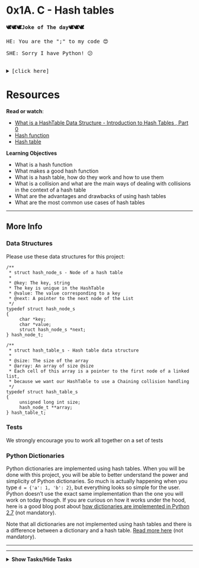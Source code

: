 # 0x1A. C - Hash tables

<pre><strong>🕊🕊🕊Joke of The day🕊🕊🕊</strong>

HE: You are the ";" to my code 😍<br>
SHE: Sorry I have Python! 😕<br>

<details>
    <summary>[click here]</summary>
    <p><img src="./joke.jpg" alt="" style="" /><br /></p>
</details></pre>


# Resources

<p><strong>Read or watch</strong>:</p>

<ul>
<li><a href="https://www.youtube.com/watch?v=MfhjkfocRR0" title="What is a HashTable Data Structure - Introduction to Hash Tables , Part 0" target="_blank">What is a HashTable Data Structure - Introduction to Hash Tables , Part 0</a> </li>
<li><a href="https://en.wikipedia.org/wiki/Hash_function" title="Hash function" target="_blank">Hash function</a> </li>
<li><a href="https://en.wikipedia.org/wiki/Hash_table" title="Hash table" target="_blank">Hash table</a> </li>
</ul>

<strong>Learning Objectives</strong>

<ul>
<li>What is a hash function</li>
<li>What makes a good hash function</li>
<li>What is a hash table, how do they work and how to use them</li>
<li>What is a collision and what are the main ways of dealing with collisions in the context of a hash table</li>
<li>What are the advantages and drawbacks of using hash tables</li>
<li>What are the most common use cases of hash tables</li>
</ul>

---

## More Info

### Data Structures

<p>Please use these data structures for this project:</p>

<pre><code>/**
 * struct hash_node_s - Node of a hash table
 *
 * @key: The key, string
 * The key is unique in the HashTable
 * @value: The value corresponding to a key
 * @next: A pointer to the next node of the List
 */
typedef struct hash_node_s
{
     char *key;
     char *value;
     struct hash_node_s *next;
} hash_node_t;

/**
 * struct hash_table_s - Hash table data structure
 *
 * @size: The size of the array
 * @array: An array of size @size
 * Each cell of this array is a pointer to the first node of a linked list,
 * because we want our HashTable to use a Chaining collision handling
 */
typedef struct hash_table_s
{
     unsigned long int size;
     hash_node_t **array;
} hash_table_t;
</code></pre>

### Tests

<p>We strongly encourage you to work all together on a set of tests</p>

### Python Dictionaries

<p>Python dictionaries are implemented using hash tables. When you will be done with this project, you will be able to better understand the power and simplicity of Python dictionaries. So much is actually happening when you type <code>d = {&#39;a&#39;: 1, &#39;b&#39;: 2}</code>, but everything looks so simple for the user. Python doesn&rsquo;t use the exact same implementation than the one you will work on today though. If you are curious on how it works under the hood, here is a good blog post about <a href="http://www.laurentluce.com/posts/python-dictionary-implementation/" title="how dictionaries are implemented in Python 2.7" target="_blank">how dictionaries are implemented in Python 2.7</a> (not mandatory).</p>

<p>Note that all dictionaries are not implemented using hash tables and there is a difference between a dictionary and a hash table. <a href="https://stackoverflow.com/questions/2061222/what-is-the-true-difference-between-a-dictionary-and-a-hash-table" title="Read more here" target="_blank">Read more here</a> (not mandatory).</p>

  </div>
</div>

---
---

<details>
<summary><strong>Show Tasks/Hide Tasks</strong></summary><br>

## TASKS

### 0. &gt;&gt;&gt; ht = {}
   
<p>Write a function that creates a hash table.</p>

<ul>
<li>Prototype: <code>hash_table_t *hash_table_create(unsigned long int size);</code>

<ul>
<li>where <code>size</code> is the size of the array</li>
</ul></li>
<li>Returns a pointer to the newly created hash table</li>
<li>If something went wrong, your function should return <code>NULL</code></li>
</ul>

<pre><code>julien@ubuntu:~/0x1A. Hash tables$ cat 0-main.c 
#include &lt;stdlib.h&gt;
#include &lt;string.h&gt;
#include &lt;stdio.h&gt;
#include &quot;hash_tables.h&quot;

/**
 * main - check the code for
 *
 * Return: Always EXIT_SUCCESS.
 */
int main(void)
{
    hash_table_t *ht;

    ht = hash_table_create(1024);
    printf(&quot;%p\n&quot;, (void *)ht);
    return (EXIT_SUCCESS);
}
julien@ubuntu:~/0x1A. Hash tables$ gcc -Wall -pedantic -Werror -Wextra -std=gnu89 0-main.c 0-hash_table_create.c -o a
julien@ubuntu:~/0x1A. Hash tables$ ./a 
0x238a010
julien@ubuntu:~/0x1A. Hash tables$ valgrind ./a
==7602== Memcheck, a memory error detector
==7602== Copyright (C) 2002-2013, and GNU GPL&#39;d, by Julian Seward et al.
==7602== Using Valgrind-3.10.1 and LibVEX; rerun with -h for copyright info
==7602== Command: ./a
==7602== 
0x51fc040
==7602== 
==7602== HEAP SUMMARY:
==7602==     in use at exit: 8,208 bytes in 2 blocks
==7602==   total heap usage: 2 allocs, 0 frees, 8,208 bytes allocated
==7602== 
==7602== LEAK SUMMARY:
==7602==    definitely lost: 16 bytes in 1 blocks
==7602==    indirectly lost: 8,192 bytes in 1 blocks
==7602==      possibly lost: 0 bytes in 0 blocks
==7602==    still reachable: 0 bytes in 0 blocks
==7602==         suppressed: 0 bytes in 0 blocks
==7602== Rerun with --leak-check=full to see details of leaked memory
==7602== 
==7602== For counts of detected and suppressed errors, rerun with: -v
==7602== ERROR SUMMARY: 0 errors from 0 contexts (suppressed: 0 from 0)
julien@ubuntu:~/0x1A. Hash tables$
</code></pre>

  </div>

  [(answer)](./0-hash_table_create.c)
  
  ---


  
 ### 1. djb2
    
 <p>Write a hash function implementing the djb2 algorithm.</p>

<ul>
<li>Prototype: <code>unsigned long int hash_djb2(const unsigned char *str);</code></li>
<li>You are allowed to copy and paste the function from <a href="/rltoken/3B7lCUBD4yZh66Pbl2KcEQ" title="this page" target="_blank">this page</a></li>
</ul>

<pre><code>julien@ubuntu:~/0x1A. Hash tables$ cat 1-djb2.c 
unsigned long int hash_djb2(const unsigned char *str)
{
    unsigned long int hash;
    int c;

    hash = 5381;
    while ((c = *str++))
    {
        hash = ((hash &lt;&lt; 5) + hash) + c; /* hash * 33 + c */
    }
    return (hash);
}
julien@ubuntu:~/0x1A. Hash tables$ 
julien@ubuntu:~/0x1A. Hash tables$ cat 1-main.c 
#include &lt;stdlib.h&gt;
#include &lt;string.h&gt;
#include &lt;stdio.h&gt;
#include &quot;hash_tables.h&quot;

/**
 * main - check the code
 *
 * Return: Always EXIT_SUCCESS.
 */
int main(void)
{
    char *s;

    s = &quot;cisfun&quot;;
    printf(&quot;%lu\n&quot;, hash_djb2((unsigned char *)s));
    s = &quot;Don&#39;t forget to tweet today&quot;;
    printf(&quot;%lu\n&quot;, hash_djb2((unsigned char *)s));
    s = &quot;98&quot;;
    printf(&quot;%lu\n&quot;, hash_djb2((unsigned char *)s));
    return (EXIT_SUCCESS);
}
julien@ubuntu:~/0x1A. Hash tables$ gcc -Wall -pedantic -Werror -Wextra -std=gnu89 1-main.c 1-djb2.c -o b
julien@ubuntu:~/0x1A. Hash tables$ ./b 
6953392314605
3749890792216096085
5861846
julien@ubuntu:~/0x1A. Hash tables$ 
</code></pre>

  </div>

  [(answer)](./1-djb2.c)

  ---


 ### 2. key -&gt; index
   
<p>Write a function that gives you the index of a key.</p>

<ul>
<li>Prototype: <code>unsigned long int key_index(const unsigned char *key, unsigned long int size);</code>

<ul>
<li>where <code>key</code> is the key</li>
<li>and <code>size</code> is the size of the array of the hash table</li>
</ul></li>
<li>This function should use the <code>hash_djb2</code> function that you wrote earlier</li>
<li>Returns the index at which the key/value pair should be stored in the array of the hash table</li>
<li>You will have to use this hash function for all the next tasks</li>
</ul>

<pre><code>julien@ubuntu:~/0x1A. Hash tables$ cat 2-main.c 
#include &lt;stdlib.h&gt;
#include &lt;string.h&gt;
#include &lt;stdio.h&gt;
#include &quot;hash_tables.h&quot;

/**
 * main - check the code
 *
 * Return: Always EXIT_SUCCESS.
 */
int main(void)
{
    char *s;
    unsigned long int hash_table_array_size;

    hash_table_array_size = 1024;
    s = &quot;cisfun&quot;;
    printf(&quot;%lu\n&quot;, hash_djb2((unsigned char *)s));
    printf(&quot;%lu\n&quot;, key_index((unsigned char *)s, hash_table_array_size));
    s = &quot;Don&#39;t forget to tweet today&quot;;
    printf(&quot;%lu\n&quot;, hash_djb2((unsigned char *)s));
    printf(&quot;%lu\n&quot;, key_index((unsigned char *)s, hash_table_array_size));
    s = &quot;98&quot;;
    printf(&quot;%lu\n&quot;, hash_djb2((unsigned char *)s));
    printf(&quot;%lu\n&quot;, key_index((unsigned char *)s, hash_table_array_size));  
    return (EXIT_SUCCESS);
}
julien@ubuntu:~/0x1A. Hash tables$ gcc -Wall -pedantic -Werror -Wextra -std=gnu89 2-main.c 1-djb2.c 2-key_index.c -o c
julien@ubuntu:~/0x1A. Hash tables$ ./c 
6953392314605
237
3749890792216096085
341
5861846
470
julien@ubuntu:~/0x1A. Hash tables$ 
</code></pre>

[(answer)](./2-key_index.c)

---

# 3. &gt;&gt;&gt; ht[&#39;betty&#39;] = &#39;cool&#39;
    
<p>Write a function that adds an element to the hash table.</p>

<ul>
<li>Prototype: <code>int hash_table_set(hash_table_t *ht, const char *key, const char *value);</code>

<ul>
<li>Where <code>ht</code> is the hash table you want to add or update the key/value to</li>
<li><code>key</code> is the key. <code>key</code> can not be an empty string</li>
<li>and <code>value</code> is the value associated with the key. <code>value</code> must be duplicated. <code>value</code> can be an empty string</li>
</ul></li>
<li>Returns: <code>1</code> if it succeeded, <code>0</code> otherwise</li>
<li>In case of collision, add the new node at the beginning of the list</li>
</ul>

<pre><code>julien@ubuntu:~/0x1A. Hash tables$ cat 3-main.c 
#include &lt;stdlib.h&gt;
#include &lt;string.h&gt;
#include &lt;stdio.h&gt;
#include &quot;hash_tables.h&quot;

/**
 * main - check the code
 *
 * Return: Always EXIT_SUCCESS.
 */
int main(void)
{
    hash_table_t *ht;

    ht = hash_table_create(1024);
    hash_table_set(ht, &quot;betty&quot;, &quot;cool&quot;);
    return (EXIT_SUCCESS);
}
julien@ubuntu:~/0x1A. Hash tables$ gcc -Wall -pedantic -Werror -Wextra -std=gnu89 3-main.c 0-hash_table_create.c 1-djb2.c 2-key_index.c 3-hash_table_set.c -o d
julien@ubuntu:~/0x1A. Hash tables$
</code></pre>

<p>If you want to test for collisions, here are some strings that collide using the djb2 algorithm:</p>

<ul>
<li><strong>hetairas</strong> collides with <strong>mentioner</strong></li>
<li><strong>heliotropes</strong> collides with <strong>neurospora</strong></li>
<li><strong>depravement</strong> collides with <strong>serafins</strong></li>
<li><strong>stylist</strong> collides with <strong>subgenera</strong></li>
<li><strong>joyful</strong> collides with <strong>synaphea</strong></li>
<li><strong>redescribed</strong> collides with <strong>urites</strong></li>
<li><strong>dram</strong> collides with <strong>vivency</strong></li>
</ul>

  </div>

  [(answer)](./3-hash_table_set.c)

  ---


### 4. &gt;&gt;&gt; ht[&#39;betty&#39;]

<p>Write a function that retrieves a value associated with a key.</p>

<ul>
<li>Prototype: <code>char *hash_table_get(const hash_table_t *ht, const char *key);</code>

<ul>
<li>where <code>ht</code> is the hash table you want to look into</li>
<li>and <code>key</code> is the key you are looking for</li>
</ul></li>
<li>Returns the value associated with the element, or <code>NULL</code> if <code>key</code> couldn&rsquo;t be found</li>
</ul>

<pre><code>julien@ubuntu:~/0x1A. Hash tables$ cat 4-main.c 
#include &lt;stdlib.h&gt;
#include &lt;string.h&gt;
#include &lt;stdio.h&gt;
#include &quot;hash_tables.h&quot;

/**
 * main - check the code
 *
 * Return: Always EXIT_SUCCESS.
 */
int main(void)
{
    hash_table_t *ht;
    char *value;

    ht = hash_table_create(1024);
    hash_table_set(ht, &quot;c&quot;, &quot;fun&quot;);
    hash_table_set(ht, &quot;python&quot;, &quot;awesome&quot;);
    hash_table_set(ht, &quot;Bob&quot;, &quot;and Kris love asm&quot;);
    hash_table_set(ht, &quot;N&quot;, &quot;queens&quot;);
    hash_table_set(ht, &quot;Asterix&quot;, &quot;Obelix&quot;);
    hash_table_set(ht, &quot;Betty&quot;, &quot;Cool&quot;);
    hash_table_set(ht, &quot;98&quot;, &quot;Battery Street&quot;);
    hash_table_set(ht, &quot;c&quot;, &quot;isfun&quot;);

    value = hash_table_get(ht, &quot;python&quot;);
    printf(&quot;%s:%s\n&quot;, &quot;python&quot;, value);
    value = hash_table_get(ht, &quot;Bob&quot;);
    printf(&quot;%s:%s\n&quot;, &quot;Bob&quot;, value);
    value = hash_table_get(ht, &quot;N&quot;);
    printf(&quot;%s:%s\n&quot;, &quot;N&quot;, value);
    value = hash_table_get(ht, &quot;Asterix&quot;);
    printf(&quot;%s:%s\n&quot;, &quot;Asterix&quot;, value);
    value = hash_table_get(ht, &quot;Betty&quot;);
    printf(&quot;%s:%s\n&quot;, &quot;Betty&quot;, value);
    value = hash_table_get(ht, &quot;98&quot;);
    printf(&quot;%s:%s\n&quot;, &quot;98&quot;, value);
    value = hash_table_get(ht, &quot;c&quot;);
    printf(&quot;%s:%s\n&quot;, &quot;c&quot;, value);
    value = hash_table_get(ht, &quot;javascript&quot;);
    printf(&quot;%s:%s\n&quot;, &quot;javascript&quot;, value);
    return (EXIT_SUCCESS);
}
julien@ubuntu:~/0x1A. Hash tables$ gcc -Wall -pedantic -Werror -Wextra -std=gnu89 4-main.c 0-hash_table_create.c 1-djb2.c 2-key_index.c 3-hash_table_set.c 4-hash_table_get.c -o e
julien@ubuntu:~/0x1A. Hash tables$ ./e 
python:awesome
Bob:and Kris love asm
N:queens
Asterix:Obelix
Betty:Cool
98:Battery Street
c:isfun
javascript:(null)
julien@ubuntu:~/0x1A. Hash tables$ 
</code></pre>

  </div>

  [(answer)](./4-hash_table_get.c)

  ---


 ### 5. &gt;&gt;&gt; print(ht)
   
<p>Write a function that prints a hash table.</p>

<ul>
<li>Prototype: <code>void hash_table_print(const hash_table_t *ht);</code>

<ul>
<li>where <code>ht</code> is the hash table</li>
</ul></li>
<li>You should print the key/value in the order that they appear in the array of hash table

<ul>
<li>Order: array, list</li>
</ul></li>
<li>Format: see example</li>
<li>If <code>ht</code> is NULL, don&rsquo;t print anything</li>
</ul>

<pre><code>julien@ubuntu:~/0x1A. Hash tables$ cat 5-main.c 
#include &lt;stdlib.h&gt;
#include &lt;string.h&gt;
#include &lt;stdio.h&gt;
#include &quot;hash_tables.h&quot;

/**
 * main - check the code
 *
 * Return: Always EXIT_SUCCESS.
 */
int main(void)
{
    hash_table_t *ht;

    ht = hash_table_create(1024);
    hash_table_print(ht);
    hash_table_set(ht, &quot;c&quot;, &quot;fun&quot;);
    hash_table_set(ht, &quot;python&quot;, &quot;awesome&quot;);
    hash_table_set(ht, &quot;Bob&quot;, &quot;and Kris love asm&quot;);
    hash_table_set(ht, &quot;N&quot;, &quot;queens&quot;);
    hash_table_set(ht, &quot;Asterix&quot;, &quot;Obelix&quot;);
    hash_table_set(ht, &quot;Betty&quot;, &quot;Cool&quot;);
    hash_table_set(ht, &quot;98&quot;, &quot;Battery Street&quot;);
    hash_table_print(ht);
    return (EXIT_SUCCESS);
}
julien@ubuntu:~/0x1A. Hash tables$ gcc -Wall -pedantic -Werror -Wextra -std=gnu89 5-main.c 0-hash_table_create.c 1-djb2.c 2-key_index.c 3-hash_table_set.c 4-hash_table_get.c 5-hash_table_print.c -o f
julien@ubuntu:~/0x1A. Hash tables$ ./f 
{}
{&#39;Betty&#39;: &#39;Cool&#39;, &#39;python&#39;: &#39;awesome&#39;, &#39;Bob&#39;: &#39;and Kris love asm&#39;, &#39;98&#39;: &#39;Battery Street&#39;, &#39;N&#39;: &#39;queens&#39;, &#39;c&#39;: &#39;fun&#39;, &#39;Asterix&#39;: &#39;Obelix&#39;}
julien@ubuntu:~/0x1A. Hash tables$ 
</code></pre>

  </div>

  [(answer)](./5-hash_table_print.c)

  ---


### 6. &gt;&gt;&gt; del ht
    
<p>Write a function that deletes a hash table.</p>

<ul>
<li>Prototype: <code>void hash_table_delete(hash_table_t *ht);</code>

<ul>
<li>where <code>ht</code> is the hash table</li>
</ul></li>
</ul>

<pre><code>julien@ubuntu:~/0x1A. Hash tables$ cat 6-main.c 
#include &lt;stdlib.h&gt;
#include &lt;string.h&gt;
#include &lt;stdio.h&gt;
#include &quot;hash_tables.h&quot;

/**
 * main - check the code
 *
 * Return: Always EXIT_SUCCESS.
 */
int main(void)
{
    hash_table_t *ht;
    char *key;
    char *value;

    ht = hash_table_create(1024);
    hash_table_set(ht, &quot;c&quot;, &quot;fun&quot;);
    hash_table_set(ht, &quot;python&quot;, &quot;awesome&quot;);
    hash_table_set(ht, &quot;Bob&quot;, &quot;and Kris love asm&quot;);
    hash_table_set(ht, &quot;N&quot;, &quot;queens&quot;);
    hash_table_set(ht, &quot;Asterix&quot;, &quot;Obelix&quot;);
    hash_table_set(ht, &quot;Betty&quot;, &quot;Cool&quot;);
    hash_table_set(ht, &quot;98&quot;, &quot;Battery Streetz&quot;);
    key = strdup(&quot;Tim&quot;);
    value = strdup(&quot;Britton&quot;);
    hash_table_set(ht, key, value);
    key[0] = &#39;\0&#39;;
    value[0] = &#39;\0&#39;;
    free(key);
    free(value);
    hash_table_set(ht, &quot;98&quot;, &quot;Battery Street&quot;); 
    hash_table_set(ht, &quot;hetairas&quot;, &quot;Bob&quot;);
    hash_table_set(ht, &quot;hetairas&quot;, &quot;Bob Z&quot;);
    hash_table_set(ht, &quot;mentioner&quot;, &quot;Bob&quot;);
    hash_table_set(ht, &quot;hetairas&quot;, &quot;Bob Z Chu&quot;);
    hash_table_print(ht);
    hash_table_delete(ht);
    return (EXIT_SUCCESS);
}
julien@ubuntu:~/0x1A. Hash tables$ gcc -Wall -pedantic -Werror -Wextra 6-main.c 0-hash_table_create.c 1-djb2.c 2-key_index.c 3-hash_table_set.c 4-hash_table_get.c 5-hash_table_print.c 6-hash_table_delete.c -o g
julien@ubuntu:~/0x1A. Hash tables$ valgrind ./g
==6621== Memcheck, a memory error detector
==6621== Copyright (C) 2002-2013, and GNU GPL&#39;d, by Julian Seward et al.
==6621== Using Valgrind-3.10.1 and LibVEX; rerun with -h for copyright info
==6621== Command: ./g
==6621== 
{&#39;Betty&#39;: &#39;Cool&#39;, &#39;mentioner&#39;: &#39;Bob&#39;, &#39;hetairas&#39;: &#39;Bob Z Chu&#39;, &#39;python&#39;: &#39;awesome&#39;, &#39;Bob&#39;: &#39;and Kris love asm&#39;, &#39;98&#39;: &#39;Battery Street&#39;, &#39;N&#39;: &#39;queens&#39;, &#39;c&#39;: &#39;fun&#39;, &#39;Tim&#39;: &#39;Britton&#39;, &#39;Asterix&#39;: &#39;Obelix&#39;}
==6621== 
==6621== HEAP SUMMARY:
==6621==     in use at exit: 0 bytes in 0 blocks
==6621==   total heap usage: 37 allocs, 37 frees, 8,646 bytes allocated
==6621== 
==6621== All heap blocks were freed -- no leaks are possible
==6621== 
==6621== For counts of detected and suppressed errors, rerun with: -v
==6621== ERROR SUMMARY: 0 errors from 0 contexts (suppressed: 0 from 0)
julien@ubuntu:~/0x1A. Hash tables$ 
</code></pre>

[(answer)](./6-hash_table_delete.c)

---


### 7. $ht[&#39;Betty&#39;] = &#39;Cool&#39;
   
<p>In <a href="https://www.phpinternalsbook.com/php5/hashtables/basic_structure.html" title="PHP" target="_blank">PHP</a>, hash tables are <strong>ordered</strong>. Wait&hellip; WAT? How is this even possible?</p>

<p><img src="./5ebbea5dea5a575b38243d597604000715982925.gif" alt="" style="" />
<br /></p>

<p><strong>Before you continue</strong>, please take a moment to think about it: how you would implement it if you were asked to during an interview or a job. What data structures would you use? How would it work?</p>

<p>For this task, please:</p>

<ul>
<li>Read <a href="https://www.phpinternalsbook.com/php5/hashtables/basic_structure.html" title="PHP Internals Book: HashTable" target="_blank">PHP Internals Book: HashTable</a></li>
<li>Use the same hash function</li>
<li>Use these data structures:</li>
</ul>

<pre><code>/**
 * struct shash_node_s - Node of a sorted hash table
 *
 * @key: The key, string
 * The key is unique in the HashTable
 * @value: The value corresponding to a key
 * @next: A pointer to the next node of the List
 * @sprev: A pointer to the previous element of the sorted linked list
 * @snext: A pointer to the next element of the sorted linked list
 */
typedef struct shash_node_s
{
     char *key;
     char *value;
     struct shash_node_s *next;
     struct shash_node_s *sprev;
     struct shash_node_s *snext;
} shash_node_t;

/**
 * struct shash_table_s - Sorted hash table data structure
 *
 * @size: The size of the array
 * @array: An array of size @size
 * Each cell of this array is a pointer to the first node of a linked list,
 * because we want our HashTable to use a Chaining collision handling
 * @shead: A pointer to the first element of the sorted linked list
 * @stail: A pointer to the last element of the sorted linked list
 */
typedef struct shash_table_s
{
     unsigned long int size;
     shash_node_t **array;
     shash_node_t *shead;
     shash_node_t *stail;
} shash_table_t;
</code></pre>

<p>Rewrite the previous functions using these data structures:</p>

<ul>
<li><code>shash_table_t *shash_table_create(unsigned long int size);</code></li>
<li><code>int shash_table_set(shash_table_t *ht, const char *key, const char *value);</code>

<ul>
<li>The key/value pair should be inserted in the sorted list at the right place</li>
<li>Note that here we do not want to do exactly like <code>PHP</code>: we want to create a sorted linked list, by key (sorted on ASCII value), that we can print by traversing it. See example.</li>
</ul></li>
<li><code>char *shash_table_get(const shash_table_t *ht, const char *key);</code></li>
<li><code>void shash_table_print(const shash_table_t *ht);</code>

<ul>
<li>Should print the hash table using the sorted linked list</li>
</ul></li>
<li><code>void shash_table_print_rev(const shash_table_t *ht);</code>

<ul>
<li>Should print the hash tables key/value pairs in reverse order using the sorted linked list</li>
</ul></li>
<li><code>void shash_table_delete(shash_table_t *ht);</code></li>
<li>You are allowed to have more than 5 functions in your file</li>
</ul>

<pre><code>julien@ubuntu:~/0x1A. Hash tables$ cat 100-main.c 
#include &lt;stdlib.h&gt;
#include &lt;string.h&gt;
#include &lt;stdio.h&gt;
#include &quot;hash_tables.h&quot;

/**
 * main - check the code
 *
 * Return: Always EXIT_SUCCESS.
 */
int main(void)
{
    shash_table_t *ht;

    ht = shash_table_create(1024);
    shash_table_set(ht, &quot;y&quot;, &quot;0&quot;);
    shash_table_print(ht);
    shash_table_set(ht, &quot;j&quot;, &quot;1&quot;);
    shash_table_print(ht);
    shash_table_set(ht, &quot;c&quot;, &quot;2&quot;);
    shash_table_print(ht);
    shash_table_set(ht, &quot;b&quot;, &quot;3&quot;);
    shash_table_print(ht);
    shash_table_set(ht, &quot;z&quot;, &quot;4&quot;);
    shash_table_print(ht);
    shash_table_set(ht, &quot;n&quot;, &quot;5&quot;);
    shash_table_print(ht);
    shash_table_set(ht, &quot;a&quot;, &quot;6&quot;);
    shash_table_print(ht);
    shash_table_set(ht, &quot;m&quot;, &quot;7&quot;);
    shash_table_print(ht);
    shash_table_print_rev(ht);
        shash_table_delete(ht);
    return (EXIT_SUCCESS);
}
julien@ubuntu:~/0x1A. Hash tables$ gcc -Wall -pedantic -Werror -Wextra -std=gnu89 100-main.c 100-sorted_hash_table.c 1-djb2.c 2-key_index.c -o sht  
julien@ubuntu:~/0x1A. Hash tables$ ./sht 
{&#39;y&#39;: &#39;0&#39;}
{&#39;j&#39;: &#39;1&#39;, &#39;y&#39;: &#39;0&#39;}
{&#39;c&#39;: &#39;2&#39;, &#39;j&#39;: &#39;1&#39;, &#39;y&#39;: &#39;0&#39;}
{&#39;b&#39;: &#39;3&#39;, &#39;c&#39;: &#39;2&#39;, &#39;j&#39;: &#39;1&#39;, &#39;y&#39;: &#39;0&#39;}
{&#39;b&#39;: &#39;3&#39;, &#39;c&#39;: &#39;2&#39;, &#39;j&#39;: &#39;1&#39;, &#39;y&#39;: &#39;0&#39;, &#39;z&#39;: &#39;4&#39;}
{&#39;b&#39;: &#39;3&#39;, &#39;c&#39;: &#39;2&#39;, &#39;j&#39;: &#39;1&#39;, &#39;n&#39;: &#39;5&#39;, &#39;y&#39;: &#39;0&#39;, &#39;z&#39;: &#39;4&#39;}
{&#39;a&#39;: &#39;6&#39;, &#39;b&#39;: &#39;3&#39;, &#39;c&#39;: &#39;2&#39;, &#39;j&#39;: &#39;1&#39;, &#39;n&#39;: &#39;5&#39;, &#39;y&#39;: &#39;0&#39;, &#39;z&#39;: &#39;4&#39;}
{&#39;a&#39;: &#39;6&#39;, &#39;b&#39;: &#39;3&#39;, &#39;c&#39;: &#39;2&#39;, &#39;j&#39;: &#39;1&#39;, &#39;m&#39;: &#39;7&#39;, &#39;n&#39;: &#39;5&#39;, &#39;y&#39;: &#39;0&#39;, &#39;z&#39;: &#39;4&#39;}
{&#39;z&#39;: &#39;4&#39;, &#39;y&#39;: &#39;0&#39;, &#39;n&#39;: &#39;5&#39;, &#39;m&#39;: &#39;7&#39;, &#39;j&#39;: &#39;1&#39;, &#39;c&#39;: &#39;2&#39;, &#39;b&#39;: &#39;3&#39;, &#39;a&#39;: &#39;6&#39;}
julien@ubuntu:~/0x1A. Hash tables$ 
</code></pre>

<p><br />
<img src="./php.png" width="50%" /></p>

  </div>

  [(answer)](/2-key_index.c)


  <em>THE END</em>

  </details>
